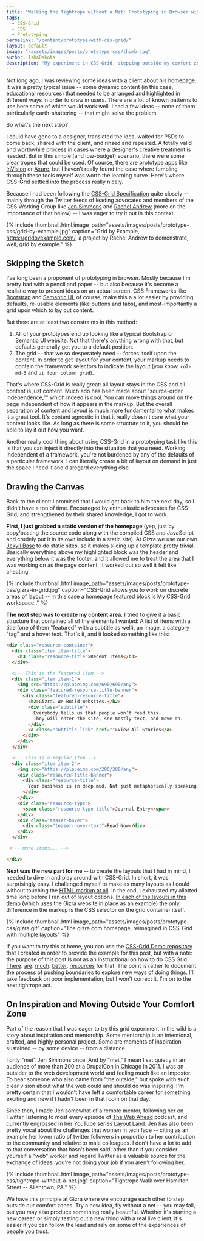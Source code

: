 ```yaml
---
title: "Walking the Tightrope without a Net: Prototyping in Browser with CSS Grid"
tags:
  - CSS-Grid
  - CSS
  - Prototyping
permalink: "/content/prototype-with-css-grid/"
layout: default  
image: "/assets/images/posts/prototype-css/thumb.jpg"   
author: IshaDakota  
description: "My experiment in CSS-Grid, stepping outside my comfort zone, and relying on the the knowledge of others."
---
```


Not long ago, I was reviewing some ideas with a client about his homepage. It was a pretty typical issue -- some dynamic content (in this case, educational resources) that needed to be arranged and highlighted in different ways in order to draw in users. There are a lot of known patterns to use here some of which would work well. I had a few ideas -- none of them particularly earth-shattering -- that might solve the problem.

So what's the next step?

I could have gone to a designer, translated the idea, waited for PSDs to come back, shared with the client, and rinsed and repeated. A totally valid and worthwhile process in cases where a designer's creative treatment is needed. But in this simple (and low-budget) scenario, there were some clear tropes that could be used. Of course, there are prototype apps like [InVision](https://www.invisionapp.com/) or [Axure](https://www.axure.com/), but I haven't really found the case where fumbling through these tools myself was worth the learning curve. Here's where CSS-Grid settled into the process really nicely.

Because I had been following the [CSS-Grid Specification](https://www.w3.org/TR/css-grid-1/) quite closely -- mainly through the Twitter feeds of leading advocates and members of the CSS Working Group like [Jen Simmons](https://twitter.com/jensimmons) and [Rachel Andrew](https://twitter.com/rachelandrew) (more on the importance of that below) -- I was eager to try it out in this context.

<!-- more -->

{% include thumbnail.html image_path="assets/images/posts/prototype-css/grid-by-example.jpg" caption="Grid by Example, https://gridbyexample.com/, a project by Rachel Andrew to demonstrate, well, grid by example." %}


## Skipping the Sketch

I've long been a proponent of prototyping in browser. Mostly because I'm pretty bad with a pencil and paper -- but also because it's become a realistic way to present ideas on an actual screen. CSS Frameworks like [Bootstrap](https://getbootstrap.com/) and [Semantic UI](https://semantic-ui.com/), of course, make this a a lot easier by providing  defaults, re-usable elements (like buttons and tabs), and most-importantly a grid upon which to lay out content.

But there are at least two constraints in this method:

1. All of your prototypes end up looking like a typical Bootstrap or Semantic UI website. Not that there's anything wrong with that, but defaults generally get you to a default position.
2. The grid -- that we so desperately need -- forces itself upon the content. In order to get layout for your content, your markup needs to contain the framework selectors to indicate the layout (you know,  `col-md-3` and `ui four column grid`).

That's where CSS-Grid is really great: all layout stays in the CSS and all content is just content.  Much ado has been made about "source-order independence,"" which indeed is cool. You can move things around on the page independent of how it appears in the markup. But the overall separation of content and layout is much more fundamental to what makes it a great tool. It's content agnostic in that it really doesn't care what your content looks like. As long as there is some structure to it, you should be able to lay it out how you want.

Another really cool thing about using CSS-Grid in a prototyping task like this is that you can inject it directly into the situation that you need. Working independent of a framework, you're not burdened by any of the defaults of a particular framework. I can literally create a bit of layout on demand in just the space I need it and disregard everything else.

## Drawing the Canvas

Back to the client: I promised that I would get back to him the next day, so I didn't have a ton of time. Encouraged by enthusiastic advocates for CSS-Grid, and strengthened by their shared knowledge, I got to work.

**First, I  just grabbed a static version of the homepage** (yep, just by copy/pasting the source code along with the compiled CSS and JavaScript and crudely put it in its own include in a static site). At Gizra we use our own [Jekyll Base](https://github.com/Gizra/jekyll-base) to do static sites, so it makes slicing up a template pretty trivial. Basically everything above my highlighted block was the header and everything below it was the footer, and it allowed me to treat the area that I was working on as the page content. It worked out so well it felt like cheating.

{% include thumbnail.html image_path="assets/images/posts/prototype-css/gizra-in-grid.jpg" caption="CSS-Grid allows you to work on discrete areas of layout -- in this case a homepage featured block is My CSS-Grid workspace.." %}

**The next step was to create my content area.** I tried to give it a basic structure that contained all of the elements I wanted: A list of items with a title (one of them "featured" with a subtitle as well), an image, a category "tag" and a hover text. That's it, and it looked something like this:

````html
<div class="resource-container">
  <div class="item item-title">
    <h3 class="resource-title">Recent Items</h3>
  </div>

  <!-- This is the featured item -->
  <div class="item item-1">
    <img src="https://placeimg.com/690/690/any">
    <div class="featured-resource-title-banner">
      <div class="featured-resource-title">
        <h2>Gizra. We Build Websites.</h2>
        <div class="subtitle">
          Everybody tells us that people won’t read this.
          They will enter the site, see mostly text, and move on.
        </div>
        <a class="subtitle-link" href="">View All Stories</a>
      </div>
    </div>
  </div>

  <!-- This is a regular item -->
  <div class="item item-2">
    <img src="https://placeimg.com/280/280/any">
    <div class="resource-title-banner">
      <div class="resource-title">
        Your business is in deep mud. Not just metaphorically speaking.
      </div>
    </div>
    <div class="resource-type">
      <span class="resource-type-title">Journal Entry</span>
    </div>
    <div class="teaser-hover">
      <div class="teaser-hover-text">Read Now</div>
    </div>
  </div>

 <!-- more items... -->

</div>

````

**Next was the new part for me** -- to create the layouts that I had in mind, I needed to dive in and play around with CSS-Grid. In short, it was surprisingly easy. I challenged myself to make as many layouts as I could without touching the [HTML markup at all](https://github.com/Gizra/css-grid-demo/blob/master/static/src/_includes/resource_grid.html). In the end,
I exhausted my allotted time long before I ran out of layout options. [In each of the layouts in this demo](https://gizra.github.io/css-grid-demo/) (which uses the Gizra website in place as an example) the only difference in the markup is the CSS selector on the grid container itself.

{% include thumbnail.html image_path="assets/images/posts/prototype-css/gizra.gif" caption="The gizra.com homepage, reimagined in CSS-Grid with multiple layouts" %}

If you want to try this at home, you can use the [CSS-Grid Demo repository](https://github.com/Gizra/css-grid-demo) that I created in order to provide the example for this post, but with a note: the purpose of this post is not as an instructional on how to do CSS Grid. [There](http://jensimmons.com/post/feb-27-2017/learn-css-grid). [are](https://gridbyexample.com/examples/).  [much](https://css-tricks.com/snippets/css/complete-guide-grid/).  [better](https://scotch.io/tutorials/getting-started-with-css-grid-layout).  [resources](https://medium.freecodecamp.org/how-to-prototype-websites-quickly-with-css-grid-ffc9cba08583) for that. The point is rather to document the process of pushing boundaries to explore new ways of doing things. I'll take feedback on poor implementation, but I won't correct it. I'm on to the next tightrope act.


## On Inspiration and Moving Outside Your Comfort Zone

Part of the reason that I was eager to try this grid experiment in the wild is a story about inspiration and mentorship. Some mentorship is an intentional, crafted, and highly personal project. Some are moments of inspiration sustained -- by some device -- from a distance.

I only "met" Jen Simmons once. And by "met," I mean I sat quietly in an audience of more than 200 at a DrupalCon in Chicago in 2011. I was an outsider to the web development world and feeling much like an imposter. To hear someone who also came from "the outside," but spoke with such clear vision about what the web could and should do was inspiring. I'm pretty certain that I wouldn't have left a comfortable career for something exciting and new if I hadn't been in that room on that day.

Since then, I made Jen somewhat of a remote mentor, following her on Twitter, listening to most every episode of [The Web Ahead](http://5by5.tv/webahead) podcast, and currently engrossed in her YouTube series [Layout Land](https://www.youtube.com/channel/UC7TizprGknbDalbHplROtag). Jen has also been pretty vocal about the challenges that women in tech face -- citing as an example her lower ratio of twitter followers in proportion to her contribution to the community and relative to male colleagues. I don't have a lot to add to that conversation that hasn't been said, other than if you consider yourself a "web" worker and regard Twitter as a valuable source for the exchange of ideas, you're not doing your job if you aren't following her.

{% include thumbnail.html image_path="assets/images/posts/prototype-css/tightrope-without-a-net.jpg" caption="Tightrope Walk over Hamilton Street -- Allentown, PA." %}

We have this principle at Gizra where we encourage each other to step outside our comfort zones. Try a new idea, fly without a net -- you may fall, but you may also produce something really beautiful. Whether it's starting a new career, or simply testing out a new thing with a real live client, it's easier if you can follow the lead and rely on some of the experiences of people you trust.
